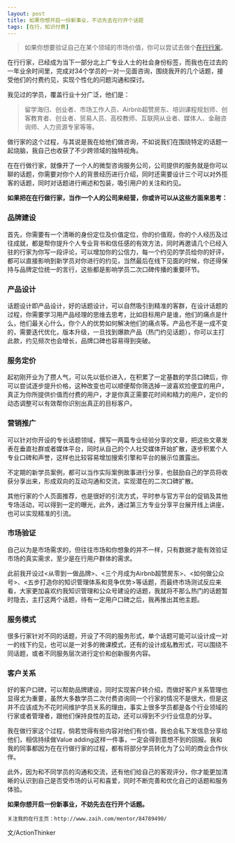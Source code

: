 ```yaml
---
layout: post
title: 如果你想开启一份新事业，不访先去在行开个话题
tags: [在行，知识付费]
---
```


>如果你想要验证自己在某个领域的市场价值，你可以尝试去做个[在行行家](http://www.zaih.com/mentor/84789490/)。

在行行家，已经成为当下一部分北上广专业人士的社会身份标签，而我也在过去的一年业余时间里，完成对34个学员的一对一见面咨询，围绕我开的几个话题，接受他们的付费约见，实现个性化的问题沟通和探讨。

我见过的学员，覆盖行业十分广泛，他们是：
>留学海归、创业者、市场工作人员、Airbnb超赞房东、培训课程规划师、创客教育者、创业者、贸易人员、高校教师、互联网从业者、媒体人、金融咨询师、人力资源专家等等。

做行家的这个过程，与其说是我在给他们做咨询，不如说我们在围绕特定的话题一起烧脑，我自己也收获了不少跨领域的独特视角。

在在行做行家，就像开了一个人的微型咨询服务公司，公司提供的服务就是你可以聊的话题，你需要对你个人的背景经历进行介绍，同时还需要设计三个可以对外揽客的话题，同时对话题进行阐述和包装，吸引用户的关注和约见。

**如果把在在行做行家，当作一个人的公司来经营，你或许可以从这些方面来思考：**

### 品牌建设
首先，你需要有一个清晰的身份定位及价值定位，你的价值观，你的个人经历及过往成就，都是帮你提升个人专业背书和信任感的有效方法，同时再邀请几个已经入驻的行家为你写一段评论，可以增加你的公信力，每一个约见的学员给你的好评，都可以直接影响到新学员对你进行的约见，当然最后在线下见面的时候，你还得保持与品牌定位统一的言行，这些都是影响学员二次口碑传播的重要环节。

### 产品设计
话题设计即产品设计，好的话题设计，可以自然吸引到精准的客群，在设计话题的过程，你需要学习用产品经理的思维去思考，比如目标用户是谁，他们的痛点是什么，他们最关心什么，你个人的优势如何解决他们的痛点等。产品也不是一成不变的，需要迭代优化，版本升级，一旦找到爆款产品（热门约见话题），你可以主打此款，约见频次也会增长，品牌口碑也容易得到突破。

### 服务定价
起初刚开业为了攒人气，可以先以低价进入，在积累了一定基数的学员口碑后，你可以尝试逐步提升价格，这种改变也可以顺便帮你筛选掉一波喜欢捡便宜的用户，真正为你所提供价值而付费的用户，才是你真正需要花时间和精力的用户，定价的动态调整可以有效帮你识别出真正的目标客户。

### 营销推广
可以针对你开设的专长话题领域，撰写一两篇专业经验分享的文章，把这些文章发表在垂直社群或者媒体平台，同时从自己的个人社交媒体开始扩散，逐步积累个人专业口碑和声誉，这样也比较容易增加搜索引擎和平台的展示位置露出。

不定期的新学员案例，都可以当作实际案例故事进行分享，也鼓励自己的学员将收获分享出来，形成双向的互动沟通和交流，实现潜在的二次口碑扩散。

其他行家的个人页面推荐，也是很好的引流方式，平时参与官方平台的促销及其他专场活动，可以得到一定的曝光，此外，通过第三方专业分享平台展开线上讲座，也可以实现精准的引流。

### 市场验证
自己以为是市场需求的，但往往市场和你想象的并不一样，只有数据才能有效验证市场的真实需求，至少是在行用户群体的需求。

此前我开设过<从零到一做品牌>、<三个月成为Airbnb超赞房东>、<如何做公众号>、<五步打造你的知识管理体系和竞争优势>等话题，而最终市场测试反应来看，大家更加喜欢约我知识管理和公众号建设的话题，我就将不那么热门的话题暂时隐去，主打这两个话题，待有一定用户口碑之后，我再推出其他主题。

### 服务模式
很多行家针对不同的话题，开设了不同的服务形式，单个话题可能可以设计成一对一的线下约见，也可以是一对多的微课模式，还有的设计成私教形式，可以围绕不同话题，或者不同服务层次进行定价和创新服务内容。

### 客户关系
好的客户口碑，可以帮助品牌建设，同时实现客户转介绍，而做好客户关系管理也显得尤为重要，虽然大多数学员二次付费咨询同一个行家的情况不是很大，但是这并不应该成为不花时间维护学员关系的理由，事实上很多学员都是各个行业领域的行家或者管理者，跟他们保持良性的互动，还可以得到不少行业信息的分享。

我在做行家这个过程，倘若觉得有些内容对他们有价值，我也会私下发信息分享给他们，相信持续做Value adding这样一件事，一定会得到意想不到的回报。我和我的同事都因为在在行做行家的过程，都有将部分学员转化为了公司的商业合作伙伴。

此外，因为和不同学员的沟通和交流，还有他们给自己的客观评分，你才能更加清晰的认识到自己是否受市场的认可和喜爱，同时不断完善和优化自己的话题和服务体验。

**如果你想开启一份新事业，不妨先去在行开个话题。**

`关注我的在行主页：http://www.zaih.com/mentor/84789490/`


文/ActionThinker







